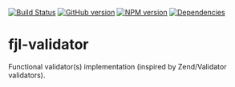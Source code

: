 [![Build Status](https://travis-ci.org/functional-jslib/fjl-validator.png)](https://travis-ci.org/functional-jslib/fjl-validator)
[![GitHub version](https://badge.fury.io/gh/functional-jslib%2Ffjl-validator.svg)](http://badge.fury.io/gh/functional-jslib%2Ffjl-validator)
[![NPM version](https://badge.fury.io/js/fjl-validator.svg)](http://badge.fury.io/js/fjl-validator)
[![Dependencies](https://david-dm.org/functional-jslib/fjl-validator.png)](https://david-dm.org/functional-jslib/fjl-validator)
# fjl-validator
Functional validator(s) implementation (inspired by Zend/Validator validators).
